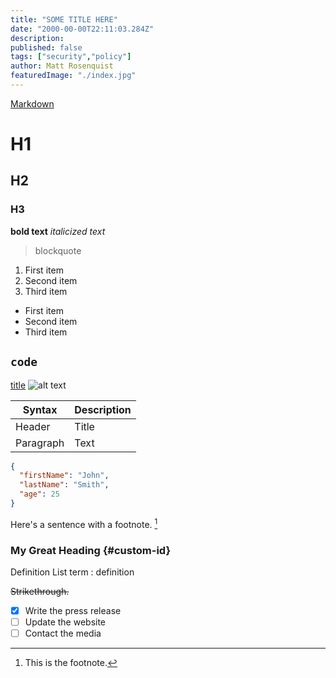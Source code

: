 ```yaml
---
title: "SOME TITLE HERE"
date: "2000-00-00T22:11:03.284Z"
description:
published: false
tags: ["security","policy"]
author: Matt Rosenquist
featuredImage: "./index.jpg"
---
```


[Markdown](https://github.com/adam-p/markdown-here/wiki/Markdown-Cheatsheet)

# H1
## H2
### H3
**bold text**
*italicized text*
> blockquote

1. First item
2. Second item
3. Third item

- First item
- Second item
- Third item

`code`
---
[title](https://www.example.com)
![alt text](image.jpg)

| Syntax | Description |
| ----------- | ----------- |
| Header | Title |
| Paragraph | Text |

```json
{
  "firstName": "John",
  "lastName": "Smith",
  "age": 25
}
```

Here's a sentence with a footnote. [^1]

[^1]: This is the footnote.

### My Great Heading {#custom-id}

Definition List	term
: definition

~~Strikethrough.~~

- [x] Write the press release
- [ ] Update the website
- [ ] Contact the media
